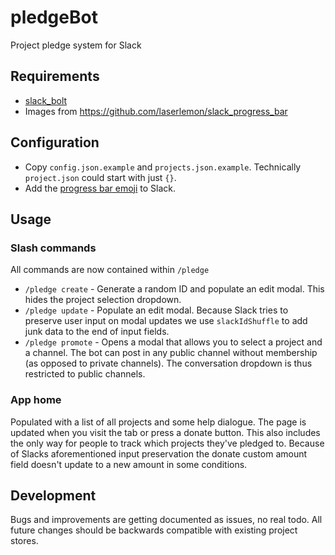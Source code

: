 # pledgeBot

Project pledge system for Slack

## Requirements

* [slack_bolt](https://pypi.org/project/slack-bolt/)
* Images from https://github.com/laserlemon/slack_progress_bar

## Configuration

* Copy `config.json.example` and `projects.json.example`. Technically `project.json` could start with just `{}`.
* Add the [progress bar emoji](./images/slack_progress_bar) to Slack.

## Usage

### Slash commands

All commands are now contained within `/pledge`

* `/pledge create` - Generate a random ID and populate an edit modal. This hides the project selection dropdown.
* `/pledge update` - Populate an edit modal. Because Slack tries to preserve user input on modal updates we use `slackIdShuffle` to add junk data to the end of input fields.
* `/pledge promote` - Opens a modal that allows you to select a project and a channel. The bot can post in any public channel without membership (as opposed to private channels). The conversation dropdown is thus restricted to public channels.

### App home

Populated with a list of all projects and some help dialogue. The page is updated when you visit the tab or press a donate button. This also includes the only way for people to track which projects they've pledged to. Because of Slacks aforementioned input preservation the donate custom amount field doesn't update to a new amount in some conditions.

## Development

Bugs and improvements are getting documented as issues, no real todo. All future changes should be backwards compatible with existing project stores.
